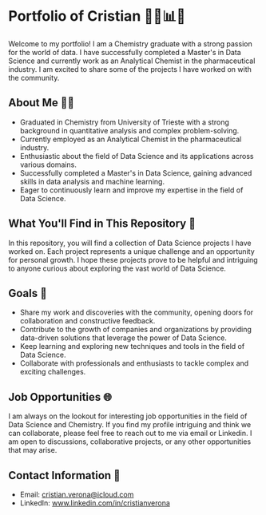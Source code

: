 # Portfolio of Cristian 👨‍🔬📊🚀

Welcome to my portfolio! I am a Chemistry graduate with a strong passion for the world of data. 
I have successfully completed a Master's in Data Science and currently work as an Analytical Chemist in the pharmaceutical industry. 
I am excited to share some of the projects I have worked on with the community.

## About Me 🙋‍♂️

- Graduated in Chemistry from University of Trieste with a strong background in quantitative analysis and complex problem-solving.
- Currently employed as an Analytical Chemist in the pharmaceutical industry.
- Enthusiastic about the field of Data Science and its applications across various domains.
- Successfully completed a Master's in Data Science, gaining advanced skills in data analysis and machine learning.
- Eager to continuously learn and improve my expertise in the field of Data Science.

## What You'll Find in This Repository 📁

In this repository, you will find a collection of Data Science projects I have worked on.
Each project represents a unique challenge and an opportunity for personal growth. 
I hope these projects prove to be helpful and intriguing to anyone curious about exploring the vast world of Data Science.

## Goals 🎯

- Share my work and discoveries with the community, opening doors for collaboration and constructive feedback.
- Contribute to the growth of companies and organizations by providing data-driven solutions that leverage the power of Data Science.
- Keep learning and exploring new techniques and tools in the field of Data Science.
- Collaborate with professionals and enthusiasts to tackle complex and exciting challenges.

## Job Opportunities 🌐

I am always on the lookout for interesting job opportunities in the field of Data Science and Chemistry. 
If you find my profile intriguing and think we can collaborate, please feel free to reach out to me via email or Linkedin.
I am open to discussions, collaborative projects, or any other opportunities that may arise.

## Contact Information 📧

- Email: cristian.verona@icloud.com
- LinkedIn: www.linkedin.com/in/cristianverona




